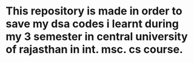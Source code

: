 # This repository is made in order to save my dsa codes i learnt during my 3 semester in central university of rajasthan in int. msc. cs course.
